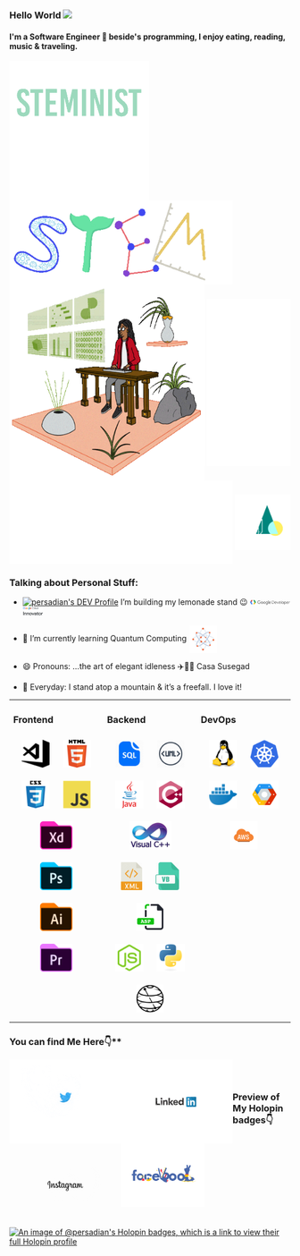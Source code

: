 ### Hello World <img src="https://media.giphy.com/media/hvRJCLFzcasrR4ia7z/giphy.gif" width="35px">

#### I'm a Software Engineer 🚀 beside's programming, I enjoy eating, reading, music & traveling.
<img align="center" height="250px" width="250px" src="https://github.com/arishma108/arishma108/blob/main/assets/S.gif"></a> 
<img align="center" height="150px" width="400px" src="https://github.com/arishma108/arishma108/blob/main/assets/stem.gif"></a> 
<img align="center" height="350px" width="350px" src="https://github.com/arishma108/arishma108/blob/main/assets/persadian.gif"></a> 
<img align="center" height="300px" width="150px" src="https://github.com/arishma108/arishma108/blob/main/assets/vine.gif"></a> 
<img align="center" height="150px" width="400px" src="https://github.com/arishma108/arishma108/blob/main/assets/DJ.gif"></a> 
<img align="center" height="100px" width="100px" src="https://github.com/arishma108/arishma108/blob/main/assets/maths.gif"></a> 
### Talking about Personal Stuff:
- <a href="https://dev.to/persadian"><img src="https://d2fltix0v2e0sb.cloudfront.net/dev-badge.svg" alt="persadian's DEV Profile" height="20" width="20"></a>
I’m building my lemonade stand :wink: <a href="https://g.dev/persadian"><img src="https://github.com/arishma108/arishma108/blob/main/assets/Google_Developer_logo.png" alt="Google Developer" height="15%" width="15%"></a>
<a href="https://www.cloudskillsboost.google/public_profiles/82c5ffa2-ddf4-46e9-8f0e-aea40e5ed2e1"><img src="https://github.com/arishma108/arishma108/blob/main/assets/GC Innovator.png" alt="Google Innovator" height="7.5%" width="7.5%"></a>

- 🌱  I’m currently learning Quantum Computing <img align="center" height="50px" width="50px" src="https://github.com/arishma108/arishma108/blob/main/assets/QB.gif"></a> 
- 😄  Pronouns: …the art of elegant idleness ✈️🚤⚓ Casa Susegad
- 🖤  Everyday: I stand atop a mountain & it’s a freefall. I love it! 


<table><tr><td valign="top" width="33%">

### Frontend  
<div align="center">  
<img style="margin: 10px" src="https://github.com/arishma108/arishma108/blob/main/assets/VS.svg" alt="Visual Studio Code" height="50" />  
<img style="margin: 10px" src="https://github.com/arishma108/arishma108/blob/main/assets/HTML_icon.png" alt="HTML" height="50" />  
<img style="margin: 10px" src="https://github.com/arishma108/arishma108/blob/main/assets/C.svg" alt="CSS3" height="50" />  
<img style="margin: 10px" src="https://github.com/arishma108/arishma108/blob/main/assets/JS.svg" alt="JavaScript" height="50" />  <br>
<img style="margin: 10px" src="https://github.com/arishma108/arishma108/blob/main/assets/XD.svg" alt="XD" height="50" />  
<img style="margin: 10px" src="https://github.com/arishma108/arishma108/blob/main/assets/PSD.svg" alt="Photoshop" height="50" />  
<img style="margin: 10px" src="https://github.com/arishma108/arishma108/blob/main/assets/AI.svg" alt="Illustrator" height="50" />  
<img style="margin: 10px" src="https://github.com/arishma108/arishma108/blob/main/assets/PP.svg" alt="Premiere Pro" height="50" />  
</div></td><td valign="top" width="33%">

### Backend  
<div align="center">  
<img style="margin: 10px" src="https://github.com/arishma108/arishma108/blob/main/assets/SQL.png" alt="SQL" height="50" />
<img style="margin: 10px" src="https://github.com/arishma108/arishma108/blob/main/assets/UML.png" alt="UML" height="50" />    
<img style="margin: 10px" src="https://github.com/arishma108/arishma108/blob/main/assets/J.svg" alt="Java" height="50" />  
<img style="margin: 10px" src="https://github.com/arishma108/arishma108/blob/main/assets/C%2B%2B.svg" alt="C++" height="50" />  
<img style="margin: 10px" src="https://github.com/arishma108/arishma108/blob/main/assets/VC%2B%2B.png" alt="VC++" height="50" />  
<img style="margin: 10px" src="https://github.com/arishma108/arishma108/blob/main/assets/XML.png" alt="XML" height="50" />  
<img style="margin: 10px" src="https://github.com/arishma108/arishma108/blob/main/assets/VBS.png" alt="VB" height="50" />  
<img style="margin: 10px" src="https://github.com/arishma108/arishma108/blob/main/assets/ASP.svg" alt="ASP.NET" height="50" /> <br>
<img style="margin: 10px" src="https://github.com/arishma108/arishma108/blob/main/assets/N.svg" alt="Node.js" height="50" />  
<img style="margin: 10px" src="https://github.com/arishma108/arishma108/blob/main/assets/PY.svg" alt="Python" height="50" />  
<img style="margin: 10px" src="https://github.com/arishma108/arishma108/blob/main/assets/Q.png" alt="Qiskit" height="50" />  
</div></td><td valign="top" width="33%">

### DevOps  
<div align="center">  
<img style="margin: 10px" src="https://github.com/arishma108/arishma108/blob/main/assets/Linux.svg" alt="Linux" height="50" />  
<img style="margin: 10px" src="https://github.com/arishma108/arishma108/blob/main/assets/kubernetes-icon.svg" alt="Kubernetes" height="50" />  
<img style="margin: 10px" src="https://github.com/arishma108/arishma108/blob/main/assets/docker.svg" alt="Docker" height="50" />  
<img style="margin: 10px" src="https://github.com/arishma108/arishma108/blob/main/assets/GCP.png" alt="GCP" height="50" /> 
<img style="margin: 10px" src="https://github.com/arishma108/arishma108/blob/main/assets/AWS.svg" alt="AWS" height="50" /> 
</div></td></tr></table>  

### You can find Me Here👇**  
<a href="https://twitter.com/persadian">
<img align="left" alt="Arishma Persadh | Twitter" width="200px" src="https://github.com/arishma108/arishma108/blob/main/assets/twitter-bird-animated-logo.gif" />
</a>
<a href="https://www.linkedin.com/in/d-r-persadh-99005a21//">
<img align="left" alt="Arishma's LinkedIn" width="200px" src="https://github.com/arishma108/arishma108/blob/main/assets/LinkedIn.gif" />
</a>
<a href="https://www.instagram.com/persadian/">
<img align="left" alt="Arishma's Instagram" width="200px" src="https://github.com/arishma108/arishma108/blob/main/assets/instagram-logo-animation-1-1.gif" />
</a>
<a href="https://www.facebook.com/arishma.persadh/">
<img align="left" alt="Arishma's Facebook" width="150px" src="https://github.com/arishma108/arishma108/blob/main/assets/FB.gif" />
</a>

<br> 
<br>



### Preview of My Holopin badges👇
[![An image of @persadian's Holopin badges, which is a link to view their full Holopin profile](https://holopin.me/persadian)](https://holopin.io/@persadian)


<!--
**arishma108/arishma108** is a ✨ _special_ ✨ repository because its `README.md` (this file) appears on your GitHub profile.













